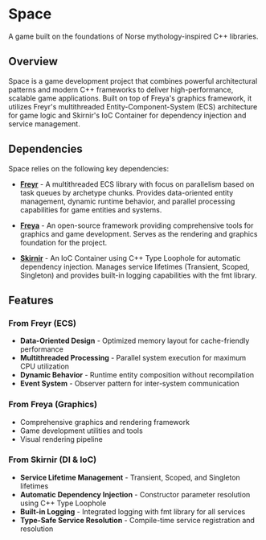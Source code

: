 # Space

A game built on the foundations of Norse mythology-inspired C++ libraries.

## Overview

Space is a game development project that combines powerful architectural patterns and modern C++ frameworks to deliver high-performance, scalable game applications. Built on top of Freya's graphics framework, it utilizes Freyr's multithreaded Entity-Component-System (ECS) architecture for game logic and Skirnir's IoC Container for dependency injection and service management.

## Dependencies

Space relies on the following key dependencies:

- **[Freyr](https://github.com/gilmar-sales/Freyr)** - A multithreaded ECS library with focus on parallelism based on task queues by archetype chunks. Provides data-oriented entity management, dynamic runtime behavior, and parallel processing capabilities for game entities and systems.

- **[Freya](https://github.com/gilmar-sales/Freya)** - An open-source framework providing comprehensive tools for graphics and game development. Serves as the rendering and graphics foundation for the project.

- **[Skirnir](https://github.com/gilmar-sales/Skirnir)** - An IoC Container using C++ Type Loophole for automatic dependency injection. Manages service lifetimes (Transient, Scoped, Singleton) and provides built-in logging capabilities with the fmt library.

## Features

### From Freyr (ECS)
- **Data-Oriented Design** - Optimized memory layout for cache-friendly performance
- **Multithreaded Processing** - Parallel system execution for maximum CPU utilization
- **Dynamic Behavior** - Runtime entity composition without recompilation
- **Event System** - Observer pattern for inter-system communication

### From Freya (Graphics)
- Comprehensive graphics and rendering framework
- Game development utilities and tools
- Visual rendering pipeline

### From Skirnir (DI & IoC)
- **Service Lifetime Management** - Transient, Scoped, and Singleton lifetimes
- **Automatic Dependency Injection** - Constructor parameter resolution using C++ Type Loophole
- **Built-in Logging** - Integrated logging with fmt library for all services
- **Type-Safe Service Resolution** - Compile-time service registration and resolution
